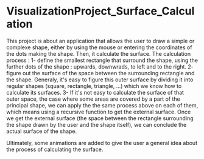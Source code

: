 # VisualizationProject_Surface_Calculation
This project is about an application that allows the user to draw a simple or complexe shape, either by using the mouse or entering the coordinates of the dots making the shape. Then, it calculate the surface.
The calculation process : 
1- define the smallest rectangle that surround the shape, using the further dots of the shape : upwards, downwrads, to left and to the right.
2- figure out the surface of the space between the surrounding rectangle and the shape. Generaly, it's easy to figure this outer surface by dividing it into regular shapes (square, rectangle, triangle, ...) which we know how to calculate its surfaces.
3- If it's not easy to calculate the surface of that outer space, the case where some areas  are covered by a part of the principal shape, we can apply the the same process above on each of them, which means using a recursive function to get the external surface.
Once we get the external surface (the space between the rectangle surrounding the shape drawn by the user and the shape itself), we can conclude the actual surface of the shape.

Ultimately, some animations are added to give the user a general idea about the process of calculating the surface.
